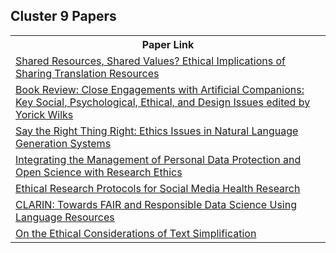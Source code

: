 ## Cluster 9 Papers

<html><table><tr>
<th>Paper Link</th>
</tr>
<tr>
<td><a href=https://www.semanticscholar.org/paper/4acd2c229ef9dfa3fa903911ed7447e62f726edc>Shared Resources, Shared Values? Ethical Implications of Sharing Translation Resources</a></td>
</tr>
<tr>
<td><a href=https://www.semanticscholar.org/paper/f5cf4eafd824d680bbfdcec572826bcf7d0c6d7a>Book Review: Close Engagements with Artificial Companions: Key Social, Psychological, Ethical, and Design Issues edited by Yorick Wilks</a></td>
</tr>
<tr>
<td><a href=https://www.semanticscholar.org/paper/8d816936ad7aebb12b52c5d6e5347c148bd8a072>Say the Right Thing Right: Ethics Issues in Natural Language Generation Systems</a></td>
</tr>
<tr>
<td><a href=https://www.semanticscholar.org/paper/519055bbdd972e6439d6cc4f62d10546b810e01f>Integrating the Management of Personal Data Protection and Open Science with Research Ethics</a></td>
</tr>
<tr>
<td><a href=https://www.semanticscholar.org/paper/24d021303e7434e4692200750ebfdcc7ddf84c25>Ethical Research Protocols for Social Media Health Research</a></td>
</tr>
<tr>
<td><a href=https://www.semanticscholar.org/paper/d99812eae25c17e045d02c2b3906ac121ab25c86>CLARIN: Towards FAIR and Responsible Data Science Using Language Resources</a></td>
</tr>
<tr>
<td><a href=https://www.semanticscholar.org/paper/cfe5bde939013d94286b7d21e502b5ee7c442450>On the Ethical Considerations of Text Simplification</a></td>
</tr>
</table></html>
